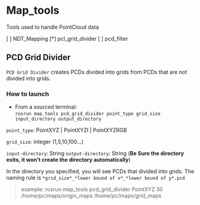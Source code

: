 # Map_tools
Tools used to handle PointCloud data

[ ] NDT_Mapping
[*] pcl_grid_divider
[ ] pcd_filter 


## PCD Grid Divider
`PCD Grid Divider` creates PCDs divided into grids from PCDs that are not divided into grids.

### How to launch
* From a sourced terminal:\
`rosrun map_tools pcd_grid_divider point_type grid_size input_directory output_directory`

``point_type``: PointXYZ | PointXYZI | PointXYZRGB

``grid_size``: integer (1,5,10,100...)

``input-directory``: String 
``output-directory``: String (**Be Sure the directory exits, it won't create the directory automatically**)

In the directory you specified, you will see PCDs that divided into grids.
The naming rule is ``*grid_size*_*lower bound of x*_*lower bound of y*.pcd``

> example: rosrun map_tools pcd_grid_divider PointXYZ 30 /home/pc/maps/origin_maps /home/pc/maps/grid_maps

<!-- ## PCD Filter
`PCD Filter` downsamples PCDs by voxel grid filter.

### How to launch
* From a sourced termina:\
`rosrun map_tools pcd_filter point_type leaf_size input_pcd1 input_pcd2 ...`

``point_type``: PointXYZ | PointXYZI | PointXYZRGB

``leaf_size``: double (1,5,10,100...)

The downsampled files are saved in the same directory as the input pcd file.
The naming rule is ``*leaf_size*_*original_name*`` -->
